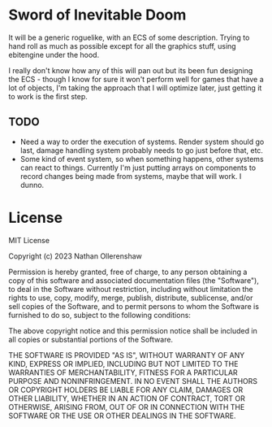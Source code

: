 # Sword of Inevitable Doom

It will be a generic roguelike, with an ECS of some description. Trying to hand
roll as much as possible except for all the graphics stuff, using ebitengine
under the hood.

I really don't know how any of this will pan out but its been fun designing the
ECS - though I know for sure it won't perform well for games that have a lot of
objects, I'm taking the approach that I will optimize later, just getting it to
work is the first step.

## TODO

-   Need a way to order the execution of systems. Render system should go last,
    damage handling system probably needs to go just before that, etc.
-   Some kind of event system, so when something happens, other systems can
    react to things. Currently I'm just putting arrays on components to record
    changes being made from systems, maybe that will work. I dunno.

# License

MIT License

Copyright (c) 2023 Nathan Ollerenshaw

Permission is hereby granted, free of charge, to any person obtaining a copy
of this software and associated documentation files (the "Software"), to deal
in the Software without restriction, including without limitation the rights
to use, copy, modify, merge, publish, distribute, sublicense, and/or sell
copies of the Software, and to permit persons to whom the Software is
furnished to do so, subject to the following conditions:

The above copyright notice and this permission notice shall be included in all
copies or substantial portions of the Software.

THE SOFTWARE IS PROVIDED "AS IS", WITHOUT WARRANTY OF ANY KIND, EXPRESS OR
IMPLIED, INCLUDING BUT NOT LIMITED TO THE WARRANTIES OF MERCHANTABILITY,
FITNESS FOR A PARTICULAR PURPOSE AND NONINFRINGEMENT. IN NO EVENT SHALL THE
AUTHORS OR COPYRIGHT HOLDERS BE LIABLE FOR ANY CLAIM, DAMAGES OR OTHER
LIABILITY, WHETHER IN AN ACTION OF CONTRACT, TORT OR OTHERWISE, ARISING FROM,
OUT OF OR IN CONNECTION WITH THE SOFTWARE OR THE USE OR OTHER DEALINGS IN THE
SOFTWARE.
